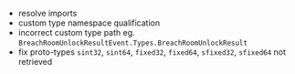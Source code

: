 - resolve imports
- custom type namespace qualification
- incorrect custom type path eg. `BreachRoomUnlockResultEvent.Types.BreachRoomUnlockResult`
- fix proto-types `sint32`, `sint64`, `fixed32`, `fixed64`, `sfixed32`, `sfixed64` not retrieved
